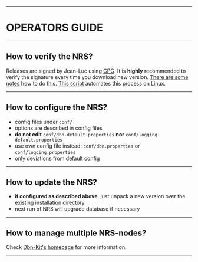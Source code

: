----
# OPERATORS GUIDE #

----
## How to verify the NRS? ##
  Releases are signed by Jean-Luc using [GPG](https://en.wikipedia.org/wiki/GNU_Privacy_Guard). It is **highly** recommended to verify the signature every time you download new version. [There are some notes](https://bitcointalk.org/index.php?topic=345619.msg4406124#msg4406124) how to do this. [This script](https://github.com/dbn-ext/dbn-kit/blob/master/distrib/safe-dbn-download.sh) automates this process on Linux.

----
## How to configure the NRS? ##

  - config files under `conf/`
  - options are described in config files
  - **do not edit** `conf/dbn-default.properties` **nor** `conf/logging-default.properties`
  - use own config file instead: `conf/dbn.properties` or `conf/logging.properties`
  - only deviations from default config

----
## How to update the NRS? ##

  - **if configured as described above**, just unpack a new version over the existing installation directory
  - next run of NRS will upgrade database if necessary
  
----

## How to manage multiple NRS-nodes? ##
  Check [Dbn-Kit's homepage](https://github.com/dbn-ext/dbn-kit) for more information.

----
